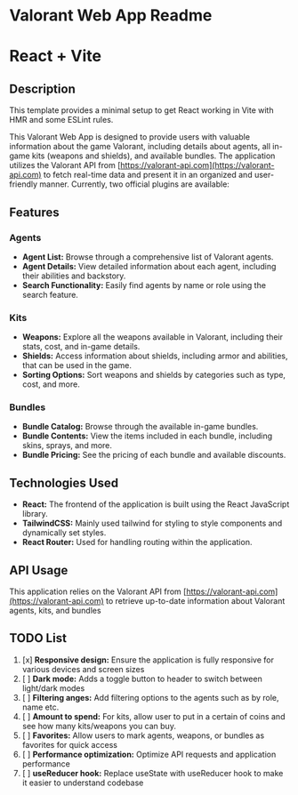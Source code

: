 # Valorant Web App Readme
# React + Vite

## Description
This template provides a minimal setup to get React working in Vite with HMR and some ESLint rules.

This Valorant Web App is designed to provide users with valuable information about the game Valorant, including details about agents, all in-game kits (weapons and shields), and available bundles. The application utilizes the Valorant API from [https://valorant-api.com](https://valorant-api.com) to fetch real-time data and present it in an organized and user-friendly manner.
Currently, two official plugins are available:

## Features

### Agents

- **Agent List:** Browse through a comprehensive list of Valorant agents.
- **Agent Details:** View detailed information about each agent, including their abilities and backstory.
- **Search Functionality:** Easily find agents by name or role using the search feature.

### Kits

- **Weapons:** Explore all the weapons available in Valorant, including their stats, cost, and in-game details.
- **Shields:** Access information about shields, including armor and abilities, that can be used in the game.
- **Sorting Options:** Sort weapons and shields by categories such as type, cost, and more.

### Bundles

- **Bundle Catalog:** Browse through the available in-game bundles.
- **Bundle Contents:** View the items included in each bundle, including skins, sprays, and more.
- **Bundle Pricing:** See the pricing of each bundle and available discounts.

## Technologies Used

- **React:** The frontend of the application is built using the React JavaScript library.
- **TailwindCSS:** Mainly used tailwind for styling to style components and dynamically set styles.
- **React Router:** Used for handling routing within the application.

## API Usage

This application relies on the Valorant API from [https://valorant-api.com](https://valorant-api.com) to retrieve up-to-date information about Valorant agents, kits, and bundles

## TODO List

1. [x] **Responsive design:** Ensure the application is fully responsive for various devices and screen sizes
2. [ ] **Dark mode:** Adds a toggle button to header to switch between light/dark modes
2. [ ] **Filtering anges:** Add filtering options to the agents such as by role, name etc. 
2. [ ] **Amount to spend:** For kits, allow user to put in a certain of coins and see how many kits/weapons you can buy.
3. [ ] **Favorites:** Allow users to mark agents, weapons, or bundles as favorites for quick access
4. [ ] **Performance optimization:** Optimize API requests and application performance
5. [ ] **useReducer hook:** Replace useState with useReducer hook to make it easier to understand codebase
